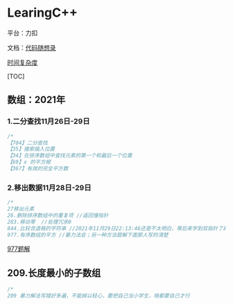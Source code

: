 # LearingC++

平台：力扣

文档：[代码随想录](https://programmercarl.com/)

[时间复杂度](https://blog.csdn.net/qq_41523096/article/details/82142747)

[TOC]

## 数组：2021年

### 1.二分查找11月26日-29日

```c++
/*
【704】二分查找
【35】搜索插入位置
【34】在排序数组中查找元素的第一个和最后一个位置
【69】x 的平方根
【367】有效的完全平方数
```

### 2.移出数据11月28日-29日

```c++
/*
27移出元素
26.删除排序数组中的重复项 //返回慢指针
283.移动零  //处理冗余0
844.比较含退格的字符串 //2021年11月29日22:13:46还是不太明白，等后来学到双指针了再回来写
977.有序数组的平方 //暴力法会；另一种方法题解下面那人写的清楚
```

[977题解](https://leetcode-cn.com/problems/squares-of-a-sorted-array/solution/shuang-zhi-zhen-by-du-tu-9-gxo5/)

## 209.长度最小的子数组

```c++
/*
209 暴力解法写错好多遍，不能掉以轻心，要把自己当小学生，啥都要自己才行
```



